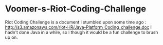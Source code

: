 Voomer-s-Riot-Coding-Challenge
==============================

Riot Coding Challenge is a document I stumbled upon some time ago : http://s3.amazonaws.com/riot-HR/Java-Platform_Coding_challenge.doc
I hadn't done Java in a while, so I though it would be a fun challenge to brush up on.
